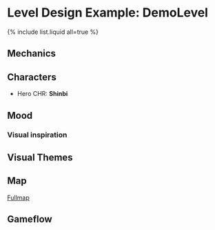 # Level Design Example: DemoLevel

{% include list.liquid all=true %}



## Mechanics

## Characters
* Hero CHR: **Shinbi**

## Mood
### Visual inspiration

## Visual Themes

## Map

[Fullmap](demolevelmap.md)


## Gameflow

